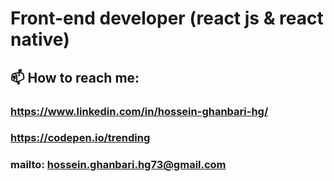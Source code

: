  # Front-end developer (react js & react native) 
 
## 📫 How to reach me:
### https://www.linkedin.com/in/hossein-ghanbari-hg/
### https://codepen.io/trending
### mailto: hossein.ghanbari.hg73@gmail.com

